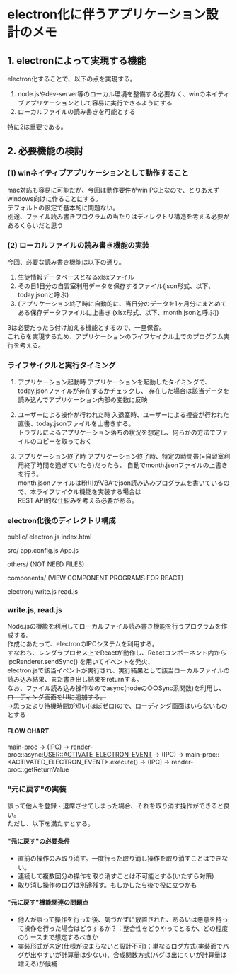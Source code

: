 # electron化に伴うアプリケーション設計のメモ

## 1. electronによって実現する機能
electron化することで、以下の点を実現する。  

1. node.jsやdev-server等のローカル環境を整備する必要なく、winのネイティブアプリケーションとして容易に実行できるようにする
2. ローカルファイルの読み書きを可能とする

特に2は重要である。


## 2. 必要機能の検討

### (1) winネイティブアプリケーションとして動作すること
mac対応も容易に可能だが、今回は動作要件がwin PC上なので、とりあえずwindows向けに作ることにする。  
デフォルトの設定で基本的に問題ない。  
別途、ファイル読み書きプログラムの当たりはディレクトリ構造を考える必要があるくらいだと思う


### (2) ローカルファイルの読み書き機能の実装
今回、必要な読み書き機能は以下の通り。

1. 生徒情報データベースとなるxlsxファイル
2. その日1日分の自習室利用データを保存するファイル(json形式、以下、today.jsonと呼ぶ)
3. (アプリケーション終了時に自動的に、当日分のデータを1ヶ月分にまとめてある保存データファイルに上書き (xlsx形式、以下、month.jsonと呼ぶ))

3は必要だったら付け加える機能とするので、一旦保留。  
これらを実現するため、アプリケーションのライフサイクル上でのプログラム実行を考える。  

### ライフサイクルと実行タイミング
1. アプリケーション起動時
アプリケーションを起動したタイミングで、today.jsonファイルが存在するかチェックし、
存在した場合は該当データを読み込んでアプリケーション内部の変数に反映

2. ユーザーによる操作が行われた時
入退室時、ユーザーによる捜査が行われた直後、today.jsonファイルを上書きする。  
トラブルによるアプリケーション落ちの状況を想定し、何らかの方法でファイルのコピーを取っておく

3. アプリケーション終了時
アプリケーション終了時、特定の時間帯(=自習室利用終了時間を過ぎていたら)だったら、
自動でmonth.jsonファイルの上書きを行う。  
month.jsonファイルは粉川がVBAでjson読み込みプログラムを書いているので、本ライフサイクル機能を実装する場合は  
REST API的な仕組みを考える必要がある。


### electron化後のディレクトリ構成

public/
  electron.js
  index.html

src/
  app.config.js
  App.js

  others/
    (NOT NEED FILES)

  components/
    (VIEW COMPONENT PROGRAMS FOR REACT)

  electron/
    <!-- !NEW! ファイル書き出しを担当 -->
    write.js
    <!-- !NEW! ファイル読み込みを担当 -->
    read.js


### write.js, read.js
Node.jsの機能を利用してローカルファイル読み書き機能を行うプログラムを作成する。  
作成にあたって、electronのIPCシステムを利用する。  
すなわち、レンダラプロセス上でReactが動作し、Reactコンポーネント内からipcRenderer.sendSync()  を用いてイベントを発火、  
electron.jsで該当イベントが実行され、実行結果として該当ローカルファイルの読み込み結果、また書き出し結果をreturnする。  
なお、ファイル読み込み操作なのでasync(nodeの○○Sync系関数)を利用し、~~ローディング画面をUIに追加する。~~  
  ->思ったより待機時間が短い(ほぼゼロ)ので、ローディング画面はいらないものとする

#### FLOW CHART
main-proc -> (IPC) -> render-proc::async:<USER::ACTIVATE_ELECTRON_EVENT> -> (IPC) -> main-proc::<ACTIVATED_ELECTRON_EVENT>.execute() -> (IPC) -> render-proc::getReturnValue



### "元に戻す"の実装
誤って他人を登録・退席させてしまった場合、それを取り消す操作ができると良い。  
ただし、以下を満たすとする。  

#### "元に戻す"の必要条件
+ 直前の操作のみ取り消す。一度行った取り消し操作を取り消すことはできない。
+ 連続して複数回分の操作を取り消すことは不可能とする(いたずら対策)
+ 取り消し操作のログは別途残す。もしかしたら後で役に立つかも

#### "元に戻す"機能関連の問題点
+ 他人が誤って操作を行った後、気づかずに放置された、あるいは悪意を持って操作を行った場合はどうするか？：整合性をどうやってとるか、どの程度のケースまで想定するべきか
+ 実装形式が未定(仕様が決まらないと設計不可)：単なるログ方式(実装面でバグが出やすいが計算量は少ない)、合成関数方式(バグは出にくいが計算量は増える)が候補